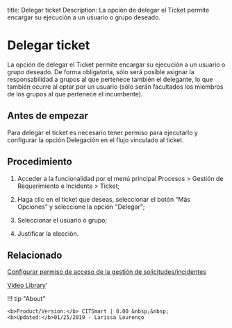 title:  Delegar ticket 
Description: La opción de delegar el Ticket permite encargar su ejecución a un usuario o grupo deseado. 
# Delegar ticket

La opción de delegar el Ticket permite encargar su ejecución a un usuario o grupo deseado. De forma obligatoria, sólo será posible asignar la responsabilidad a grupos al que pertenece también el delegante, lo que también ocurre al optar por un usuario (sólo serán facultados los miembros de los grupos al que pertenece el incumbente).

Antes de empezar
----------------

Para delegar el ticket es necesario tener permiso para ejecutarlo y configurar
la opción Delegación en el flujo vinculado al ticket.

Procedimiento
-------------

1.  Acceder a la funcionalidad por el menú principal Procesos \> Gestión de
    Requerimiento e Incidente \> Ticket;

2.  Haga clic en el ticket que deseas, seleccionar el botón “Más
    Opciones” y seleccione la opción "Delegar";

3.  Seleccionar el usuario o grupo;

4.  Justificar la elección.

Relacionado
-----------

[Configurar permiso de acceso de la gestión de solicitudes/incidentes](/es-es/citsmart-platform-9/processes/tickets/configuration/access-ticket-management.html)

<i class='fa fa-youtube-play  fa-2x' style='color:#97ce17;vertical-align: middle;'> </i> [Video Library](https://www.youtube.com/playlist?list=PLB5qK2uzf2ROfIFL9F-3s-gomHNzudBEy)'

!!! tip "About"

    <b>Product/Version:</b> CITSmart | 8.00 &nbsp;&nbsp;
    <b>Updated:</b>01/25/2019 - Larissa Lourenço
